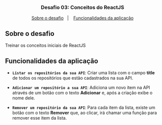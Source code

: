 <h3 align="center">
  Desafio 03: Conceitos do ReactJS
</h3>

<p align="center">
  <a href="#sobre-o-desafio">Sobre o desafio</a>&nbsp;&nbsp;&nbsp;|&nbsp;&nbsp;&nbsp;
  <a href="#funcionalidades-da-aplicacao">Funcionalidades da aplicação</a>
</p>

## Sobre o desafio

Treinar os conceitos iniciais de ReactJS


## Funcionalidades da aplicação

- **`Listar os repositórios da sua API`**: Criar uma lista com o campo **title** de todos os repositórios que estão cadastrados na sua API.

- **`Adicionar um repositório a sua API`**: Adiciona um novo item na API através de um botão com o texto **Adicionar** e, após a criação exibe o nome dele.

- **`Remover um repositório da sua API`**: Para cada item da lista, existe um botão com o texto **Remover** que, ao clicar, irá chamar uma função para remover esse item da lista.
